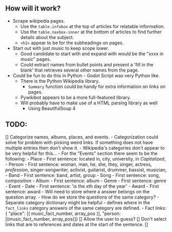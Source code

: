 
## How will it work?
- Scrape wikipedia pages.
  - Use the `table.infobox` at the top of articles for relatable information.
  - Use the `table.navbox-inner` at the bottom of articles to find further details about the subject.
  - `<h2>` appear to be for the subheadings on pages.
- Start out with just music to keep scope lower.
  - Good candidate to start with and expand with would be the "xxxx in music" pages.
  - Could extract names from bullet points and present a 'fill in the blank' that retrieves several other names from the page.
- Could be fun to do this in Python - Godot Script was very Python like.
  - There is the Python Wikipedia library.
    - `Summary` function could be handy for extra information on links on pages.
  - Pywikibot appears to be a more full-featured library.
  - Will probably have to make use of a HTML parsing library as well
    - Using BeautifulSoup 4

## TODO:
  [] Categorize names, albums, places, and events.
    - Categorization could solve for problem with picking weird links. If something does not have multiple entries then don't show it.
      - Wikipedia's categories don't appear to be very helpful for this...
      - For the "Events" section there seem to be the following:
        - Place
          - First sentence: located in, city, university, in *Capitalized*, 
        - Person
          - First sentence: woman, man, he, she, they, singer, actress, *profession*, singer-songwriter, activist, guitarist, drummer, bassist, musician, 
        - Band
          - First sentence: band, artist, group 
        - Song
          - First sentence: song, composition
        - Album
          - First sentence: album
        - Genre
          - First sentence: genre
        - Event
        - Date
          - First sentence: 'is the xth day of the year' 
        - Award
          - First sentence: award
    - Will need to store where a answer belongs on the question array.
    - How do we store the questions of the same category?
      - Separate category dictionary might be helpful - defines where in the `fact_links` category answers of the same category are defined.
        - Fact links: { "place": [( music_fact_number, array_pos )], "person: [(music_fact_number, array_pos)]}
  [] Allow the user to guess?
  [] Don't select links that are to references and dates at the start of the sentence.
  [] 